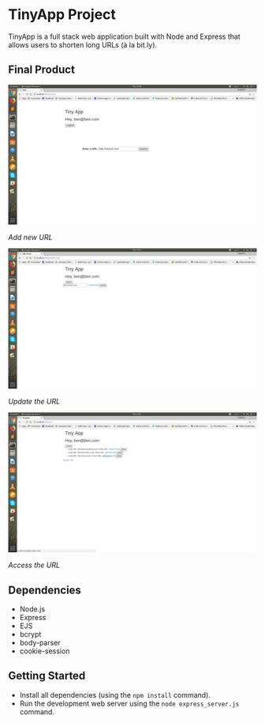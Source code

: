 # TinyApp Project

TinyApp is a full stack web application built with Node and Express that allows users to shorten long URLs (à la bit.ly).

## Final Product

![Add new URL](https://github.com/benjdelt/tinyapp/blob/master/images/Screenshot%20from%202018-08-09%2020-58-47.png?raw=true)

*Add new URL*

![Update the URL](https://github.com/benjdelt/tinyapp/blob/master/images/Screenshot%20from%202018-08-09%2021-01-01.png?raw=true)

*Update the URL*

![Access the URL](https://github.com/benjdelt/tinyapp/blob/master/images/Screenshot%20from%202018-08-09%2021-01-07.png?raw=true)

*Access the URL*

## Dependencies

- Node.js
- Express
- EJS
- bcrypt
- body-parser
- cookie-session

## Getting Started

- Install all dependencies (using the `npm install` command).
- Run the development web server using the `node express_server.js` command.

